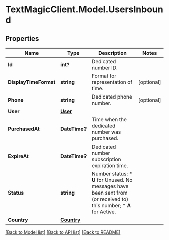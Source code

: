 # TextMagicClient.Model.UsersInbound
## Properties

Name | Type | Description | Notes
------------ | ------------- | ------------- | -------------
**Id** | **int?** | Dedicated number ID. | 
**DisplayTimeFormat** | **string** | Format for representation of time. | [optional] 
**Phone** | **string** | Dedicated phone number. | [optional] 
**User** | [**User**](User.md) |  | 
**PurchasedAt** | **DateTime?** | Time when the dedicated number was purchased. | 
**ExpireAt** | **DateTime?** | Dedicated number subscription expiration time. | 
**Status** | **string** | Number status: *   **U** for Unused. No messages have been sent from (or received to) this number; *   **A** for Active.  | 
**Country** | [**Country**](Country.md) |  | 

[[Back to Model list]](../README.md#documentation-for-models) [[Back to API list]](../README.md#documentation-for-api-endpoints) [[Back to README]](../README.md)

